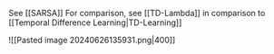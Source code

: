 See [[SARSA]]
For comparison, see [[TD-Lambda]] in comparison to [[Temporal Difference Learning|TD-Learning]]

![[Pasted image 20240626135931.png|400]]